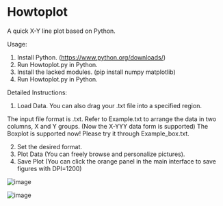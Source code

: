 # Howtoplot
A quick X-Y line plot based on Python.

Usage:
1. Install Python. (https://www.python.org/downloads/)
2. Run Howtoplot.py in Python.
3. Install the lacked modules. (pip install numpy matplotlib)
4. Run Howtoplot.py in Python.

Detailed Instructions:
1. Load Data. You can also drag your .txt file into a specified region.

  The input file format is .txt. Refer to Example.txt to arrange the data in two columns, X and Y groups.
  (Now the X-YYY data form is supported)
  The Boxplot is supported now! Please try it through Example_box.txt.

2. Set the desired format.
3. Plot Data (You can freely browse and personalize pictures).
4. Save Plot (You can click the orange panel in the main interface to save figures with DPI=1200)

![image](https://github.com/user-attachments/assets/ea85d38e-bbc0-4762-a9d3-a09a53e21ca1)

![image](https://github.com/user-attachments/assets/570fe808-ef0f-4856-bd73-2272dab9b8bb)



